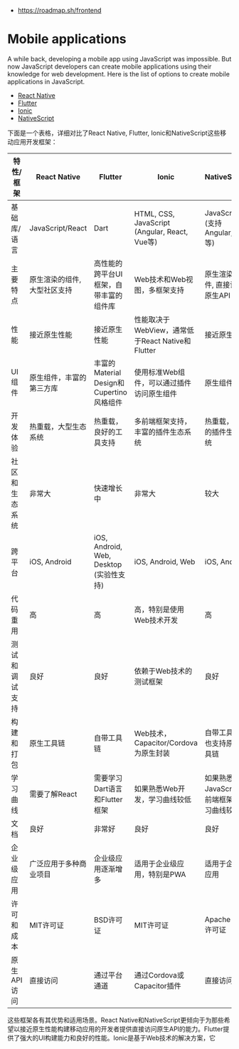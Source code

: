 - https://roadmap.sh/frontend

# Mobile applications

A while back, developing a mobile app using JavaScript was  impossible. But now JavaScript developers can create mobile applications using their knowledge for web development. Here is the list of options  to create mobile applications in JavaScript.

- [React Native](https://reactnative.dev/)
- [Flutter](https://flutter.dev)
- [Ionic](https://ionicframework.com)
- [NativeScript](https://nativescript.org/)





下面是一个表格，详细对比了React Native, Flutter, Ionic和NativeScript这些移动应用开发框架：

| 特性/框架      | React Native                 | Flutter                                  | Ionic                                            | NativeScript                               |
| -------------- | ---------------------------- | ---------------------------------------- | ------------------------------------------------ | ------------------------------------------ |
| 基础库/语言    | JavaScript/React             | Dart                                     | HTML, CSS, JavaScript (Angular, React, Vue等)    | JavaScript (支持Angular, Vue等)            |
| 主要特点       | 原生渲染的组件, 大型社区支持 | 高性能的跨平台UI框架，自带丰富的组件库   | Web技术和Web视图，多框架支持                     | 原生渲染的组件, 直接访问原生API            |
| 性能           | 接近原生性能                 | 接近原生性能                             | 性能取决于WebView，通常低于React Native和Flutter | 接近原生性能                               |
| UI组件         | 原生组件，丰富的第三方库     | 丰富的Material Design和Cupertino风格组件 | 使用标准Web组件，可以通过插件访问原生组件        | 原生组件                                   |
| 开发体验       | 热重载，大型生态系统         | 热重载，良好的工具支持                   | 多前端框架支持，丰富的插件生态系统               | 热重载，丰富的插件生态系统                 |
| 社区和生态系统 | 非常大                       | 快速增长中                               | 非常大                                           | 较大                                       |
| 跨平台         | iOS, Android                 | iOS, Android, Web, Desktop (实验性支持)  | iOS, Android, Web                                | iOS, Android                               |
| 代码重用       | 高                           | 高                                       | 高，特别是使用Web技术开发                        | 高                                         |
| 测试和调试支持 | 良好                         | 良好                                     | 依赖于Web技术的测试框架                          | 良好                                       |
| 构建和打包     | 原生工具链                   | 自带工具链                               | Web技术，Capacitor/Cordova为原生封装             | 自带工具链，也支持原生工具链               |
| 学习曲线       | 需要了解React                | 需要学习Dart语言和Flutter框架            | 如果熟悉Web开发，学习曲线较低                    | 如果熟悉JavaScript和前端框架，学习曲线较低 |
| 文档           | 良好                         | 非常好                                   | 良好                                             | 良好                                       |
| 企业级应用     | 广泛应用于多种商业项目       | 企业级应用逐渐增多                       | 适用于企业级应用，特别是PWA                      | 适用于企业级应用                           |
| 许可和成本     | MIT许可证                    | BSD许可证                                | MIT许可证                                        | Apache 2.0许可证                           |
| 原生API访问    | 直接访问                     | 通过平台通道                             | 通过Cordova或Capacitor插件                       | 直接访问                                   |

这些框架各有其优势和适用场景。React Native和NativeScript更倾向于为那些希望以接近原生性能构建移动应用的开发者提供直接访问原生API的能力。Flutter提供了强大的UI构建能力和良好的性能。Ionic是基于Web技术的解决方案，它
